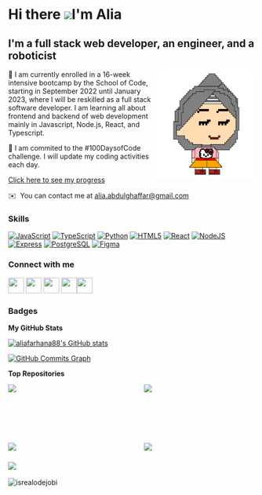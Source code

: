 <!-- <h3>Hi there, I'm Alia <img src = "https://raw.githubusercontent.com/MartinHeinz/MartinHeinz/master/wave.gif" width = 30px> </h3> -->
<!--### Hi there, I'm Alia 👋 -->

Hi there ![](https://user-images.githubusercontent.com/18350557/176309783-0785949b-9127-417c-8b55-ab5a4333674e.gif)I'm Alia
============================================================================================================================

I'm a full stack web developer, an engineer, and a roboticist
-------------------------------------------------------------


<img align="right" alt="GIF" src="./alia_animatedPixel.svg" width="200" height="220" />

🌱 I am currently enrolled in a 16-week intensive bootcamp by the School of Code, starting in September 2022 until January 2023, where I will be reskilled as a full stack software developer. I am learning all about frontend and backend of web development mainly in Javascript, Node.js, React, and Typescript.

🔭 I am commited to the #100DaysofCode challenge. I will update my coding activities each day. 

[Click here to see my progress](https://github.com/aliafarhana88/100-days-of-code/blob/master/log.md)

✉️  You can contact me at [alia.abdulghaffar@gmail.com](mailto:alia.abdulghaffar@gmail.com)


### Skills


<p align="left">
<a href="https://developer.mozilla.org/en-US/docs/Web/JavaScript" target="_blank" rel="noreferrer"><img src="https://raw.githubusercontent.com/danielcranney/readme-generator/main/public/icons/skills/javascript-colored.svg" width="36" height="36" alt="JavaScript" /></a>
<a href="https://www.typescriptlang.org/" target="_blank" rel="noreferrer"><img src="https://raw.githubusercontent.com/danielcranney/readme-generator/main/public/icons/skills/typescript-colored.svg" width="36" height="36" alt="TypeScript" /></a>
<a href="https://www.python.org/" target="_blank" rel="noreferrer"><img src="https://raw.githubusercontent.com/danielcranney/readme-generator/main/public/icons/skills/python-colored.svg" width="36" height="36" alt="Python" /></a>
<a href="https://developer.mozilla.org/en-US/docs/Glossary/HTML5" target="_blank" rel="noreferrer"><img src="https://raw.githubusercontent.com/danielcranney/readme-generator/main/public/icons/skills/html5-colored.svg" width="36" height="36" alt="HTML5" /></a>
<a href="https://reactjs.org/" target="_blank" rel="noreferrer"><img src="https://raw.githubusercontent.com/danielcranney/readme-generator/main/public/icons/skills/react-colored.svg" width="36" height="36" alt="React" /></a>
<a href="https://nodejs.org/en/" target="_blank" rel="noreferrer"><img src="https://raw.githubusercontent.com/danielcranney/readme-generator/main/public/icons/skills/nodejs-colored.svg" width="36" height="36" alt="NodeJS" /></a>
<a href="https://expressjs.com/" target="_blank" rel="noreferrer"><img src="https://raw.githubusercontent.com/danielcranney/readme-generator/main/public/icons/skills/express-colored.svg" width="36" height="36" alt="Express" /></a>
<a href="https://www.postgresql.org/" target="_blank" rel="noreferrer"><img src="https://raw.githubusercontent.com/danielcranney/readme-generator/main/public/icons/skills/postgresql-colored.svg" width="36" height="36" alt="PostgreSQL" /></a>
<a href="https://www.figma.com/" target="_blank" rel="noreferrer"><img src="https://raw.githubusercontent.com/danielcranney/readme-generator/main/public/icons/skills/figma-colored.svg" width="36" height="36" alt="Figma" /></a>
</p>


### Connect with me

<p align="left"> <a href="https://www.github.com/aliafarhana88" target="_blank" rel="noreferrer"><img src="https://raw.githubusercontent.com/danielcranney/readme-generator/main/public/icons/socials/github.svg" width="32" height="32" /></a> <a href="https://www.linkedin.com/in/aliafarhana88" target="_blank" rel="noreferrer"><img src="https://raw.githubusercontent.com/danielcranney/readme-generator/main/public/icons/socials/linkedin.svg" width="32" height="32" /></a> <a href="https://www.twitter.com/aliafarhana88" target="_blank" rel="noreferrer"><img src="https://raw.githubusercontent.com/danielcranney/readme-generator/main/public/icons/socials/twitter.svg" width="32" height="32" /></a> <a href="https://www.youtube.com/aliafarhana88" target="_blank" rel="noreferrer"><img src="https://raw.githubusercontent.com/danielcranney/readme-generator/main/public/icons/socials/youtube.svg" width="32" height="32" /></a><a href="https://www.codepen.io/aliafarhana88" target="_blank" rel="noreferrer"><img src="https://raw.githubusercontent.com/danielcranney/readme-generator/main/public/icons/socials/codepen.svg" width="32" height="32" /></a></p>

### Badges

<b>My GitHub Stats</b>

<a href="http://www.github.com/aliafarhana88"><img src="https://github-readme-stats.vercel.app/api?username=aliafarhana88&show_icons=true&hide=stars,issues,&count_private=true&title_color=ec4899&text_color=000000&icon_color=84cc16&bg_color=ffffff&hide_border=true&show_icons=true" alt="aliafarhana88's GitHub stats" /></a>

<a href="http://www.github.com/aliafarhana88"><img src="https://github-readme-activity-graph.cyclic.app/graph?username=aliafarhana88&bg_color=ffffff&color=000000&line=84cc16&point=000000&area_color=ffffff&area=true&hide_border=true&custom_title=GitHub%20Commits%20Graph" alt="GitHub Commits Graph" /></a>

<!-- <a href="https://github.com/aliafarhana88" align="left"><img src="https://github-readme-stats.vercel.app/api/top-langs/?username=aliafarhana88&langs_count=10&title_color=ec4899&text_color=000000&icon_color=84cc16&bg_color=ffffff&hide_border=true&locale=en&custom_title=Top%20%Languages" alt="Top Languages" /></a> -->

<b>Top Repositories</b>

<div width="100%" align="center"><a href="https://github.com/SchoolOfCode/bc13_w9_project-frontend-let-s-git-on" align="left"><img align="left" width="45%" src="https://github-readme-stats.vercel.app/api/pin/?username=SchoolOfCode&repo=bc13_w9_project-frontend-let-s-git-on&title_color=ec4899&text_color=000000&icon_color=84cc16&bg_color=ffffff&hide_border=true&locale=en" /></a><a href="https://github.com/SchoolOfCode/bc13_w9_project-backend-let-s-git-on" align="right"><img align="right" width="45%" src="https://github-readme-stats.vercel.app/api/pin/?username=SchoolOfCode&repo=bc13_w9_project-backend-let-s-git-on&title_color=ec4899&text_color=000000&icon_color=84cc16&bg_color=ffffff&hide_border=true&locale=en" /></a></div><br /><br /><br /><br /><br /><br /><br />

<!-- <br /><br /><br /><br /><br /> -->

<div width="100%" align="center"><a href="https://github.com/aliafarhana88/React-Hackathon-Advent-Calendar" align="left"><img align="left" width="45%" src="https://github-readme-stats.vercel.app/api/pin/?username=aliafarhana88&repo=React-Hackathon-Advent-Calendar&title_color=ec4899&text_color=000000&icon_color=84cc16&bg_color=ffffff&hide_border=true&locale=en" /></a><a href="https://github.com/aliafarhana88/React-Typescript_Hackathon_Weatherapp" align="right"><img align="right" width="45%" src="https://github-readme-stats.vercel.app/api/pin/?username=aliafarhana88&repo=React-Typescript_Hackathon_Weatherapp&title_color=ec4899&text_color=000000&icon_color=84cc16&bg_color=ffffff&hide_border=true&locale=en" /></a></div>

#
<!-- 
<h3>Connect with me </h3>
    <p>
        <a href="https://linkedin.com/in/aliaabdulghaffar" target="_blank" rel="noopener noreferrer"><img src="https://img.shields.io/badge/-Alia%20Farhana%20-blue?style=plastic&amp;labelColor=blue&amp;logo=LinkedIn&amp;link=https://linkedin.com/in/aliaabdulghaffar" alt="LinkedIn Badge"></a> 
       <a href="https://twitter.com/aliafarhana88" target="_blank"><img src="https://img.shields.io/badge/-Alia Farhana-informational?style=plastic&amp;labelColor=informational&amp;logo=Twitter&amp;link=https://twitter.com/aliafarhana88" alt="Twitter Badge"></a>
<a href="https://www.youtube.com/aliafarhana88"target="_blank"><img src="https://img.shields.io/badge/-Alia Farhana-informational?style=plastic&amp;labelColor=informational&amp;logo=YouTube&amp;link=https://www.youtube.com/aliafarhana88" alt="Youtube Badge"></a>
   </p>
    -->
#

<!-- Followers and Profile Views -->


<a href="https://www.github.com/aliafarhana88" target="_blank" rel="noreferrer"><img
src="https://img.shields.io/github/followers/aliafarhana88?logo=github&style=for-the-badge&color=84cc16&labelColor=ffffff" /></a>

<p align="left"> <img src="https://komarev.com/ghpvc/?username=aliafarhana88&label=Profile%20views&color=lightgrey&style=flat" alt="isrealodejobi" />
</p>


<!-- 
Hi there ![](https://user-images.githubusercontent.com/18350557/176309783-0785949b-9127-417c-8b55-ab5a4333674e.gif)I'm Alia
============================================================================================================================

full stack web developer
------------------------

* 🌍  I'm based in Manchester, UK
* ✉️  You can contact me at [alia.abdulghaffar@gmail.com](mailto:alia.abdulghaffar@gmail.com)
* 🧠  I'm learning React


 -->

<!--
**aliafarhana88/aliafarhana88** is a ✨ _special_ ✨ repository because its `README.md` (this file) appears on your GitHub profile.

Here are some ideas to get you started:

- 🔭 I’m currently working on ...
- 🌱 I’m currently learning ...
- 👯 I’m looking to collaborate on ...
- 🤔 I’m looking for help with ...
- 💬 Ask me about ...
- 📫 How to reach me: ...
- 😄 Pronouns: ...
- ⚡ Fun fact: ...
-->
